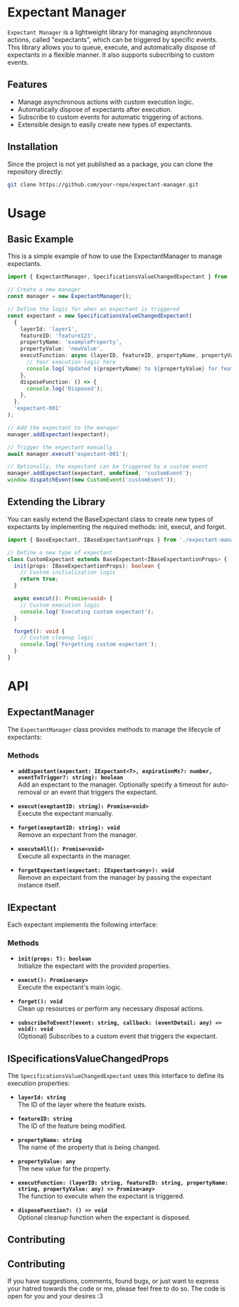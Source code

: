# Expectant Manager

`Expectant Manager` is a lightweight library for managing asynchronous actions, called "expectants", which can be triggered by specific events. This library allows you to queue, execute, and automatically dispose of expectants in a flexible manner. It also supports subscribing to custom events.

## Features

- Manage asynchronous actions with custom execution logic.
- Automatically dispose of expectants after execution.
- Subscribe to custom events for automatic triggering of actions.
- Extensible design to easily create new types of expectants.
  
## Installation

Since the project is not yet published as a package, you can clone the repository directly:

```bash
git clone https://github.com/your-repo/expectant-manager.git
```
# Usage

## Basic Example

This is a simple example of how to use the ExpectantManager to manage expectants.
```typescript
import { ExpectantManager, SpecificationsValueChangedExpectant } from './expectant-manager';

// Create a new manager
const manager = new ExpectantManager();

// Define the logic for when an expectant is triggered
const expectant = new SpecificationsValueChangedExpectant(
  {
    layerId: 'layer1',
    featureID: 'feature123',
    propertyName: 'exampleProperty',
    propertyValue: 'newValue',
    executFunction: async (layerID, featureID, propertyName, propertyValue) => {
      // Your execution logic here
      console.log(`Updated ${propertyName} to ${propertyValue} for feature ${featureID}`);
    },
    disposeFunction: () => {
      console.log('Disposed');
    },
  },
  'expectant-001'
);

// Add the expectant to the manager
manager.addExpectant(expectant);

// Trigger the expectant manually
await manager.execut('expectant-001');

// Optionally, the expectant can be triggered by a custom event
manager.addExpectant(expectant, undefined, 'customEvent');
window.dispatchEvent(new CustomEvent('customEvent'));
```
## Extending the Library
You can easily extend the BaseExpectant class to create new types of expectants by implementing the required methods: init, execut, and forget.
```typescript
import { BaseExpectant, IBaseExpectantionProps } from './expectant-manager';

// Define a new type of expectant
class CustomExpectant extends BaseExpectant<IBaseExpectantionProps> {
  init(props: IBaseExpectantionProps): boolean {
    // Custom initialization logic
    return true;
  }

  async execut(): Promise<void> {
    // Custom execution logic
    console.log('Executing custom expectant');
  }

  forget(): void {
    // Custom cleanup logic
    console.log('Forgetting custom expectant');
  }
}
```
# API

## ExpectantManager

The `ExpectantManager` class provides methods to manage the lifecycle of expectants:

### Methods

- **`addExpectant(expectant: IExpectant<T>, expirationMs?: number, eventToTrigger?: string): boolean`**  
  Add an expectant to the manager. Optionally specify a timeout for auto-removal or an event that triggers the expectant.

- **`execut(exeptantID: string): Promise<void>`**  
  Execute the expectant manually.

- **`forget(exeptantID: string): void`**  
  Remove an expectant from the manager.

- **`executeAll(): Promise<void>`**  
  Execute all expectants in the manager.

- **`forgetExpectant(expectant: IExpectant<any>): void`**  
  Remove an expectant from the manager by passing the expectant instance itself.

## IExpectant

Each expectant implements the following interface:

### Methods

- **`init(props: T): boolean`**  
  Initialize the expectant with the provided properties.

- **`execut(): Promise<any>`**  
  Execute the expectant's main logic.

- **`forget(): void`**  
  Clean up resources or perform any necessary disposal actions.

- **`subscribeToEvent?(event: string, callback: (eventDetail: any) => void): void`**  
  (Optional) Subscribes to a custom event that triggers the expectant.

## ISpecificationsValueChangedProps

The `SpecificationsValueChangedExpectant` uses this interface to define its execution properties:

- **`layerId: string`**  
  The ID of the layer where the feature exists.

- **`featureID: string`**  
  The ID of the feature being modified.

- **`propertyName: string`**  
  The name of the property that is being changed.

- **`propertyValue: any`**  
  The new value for the property.

- **`executFunction: (layerID: string, featureID: string, propertyName: string, propertyValue: any) => Promise<any>`**  
  The function to execute when the expectant is triggered.

- **`disposeFunction?: () => void`**  
  Optional cleanup function when the expectant is disposed.

## Contributing

## Contributing

If you have suggestions, comments, found bugs, or just want to express your hatred towards the code or me, please feel free to do so. The code is open for you and your desires :3
